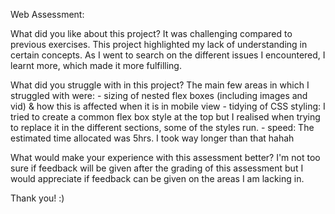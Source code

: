 Web Assessment:

What did you like about this project?
It was challenging compared to previous exercises. This project highlighted my lack of understanding in certain concepts. As I went to search on the different issues I encountered, I learnt more, which made it more fulfilling.


What did you struggle with in this project?
The main few areas in which I struggled with were:
	- sizing of nested flex boxes (including images and vid) & how this is affected when it is in mobile view
	- tidying of CSS styling: I tried to create a common flex box style at the top but I realised when trying to replace it in the different sections, some of the styles run. 
	- speed: The estimated time allocated was 5hrs. I took way longer than that hahah


What would make your experience with this assessment better?
I'm not too sure if feedback will be given after the grading of this assessment but I would appreciate if feedback can be given on the areas I am lacking in.

Thank you! :)

